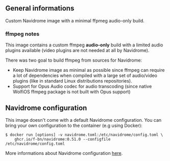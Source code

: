 ## General informations

Custom Navidrome image with a minimal ffpmeg audio-only build.

### ffmpeg notes

This image contains a custom ffmpeg **audio-only** build with a limited audio plugins available (video plugins are not needed at all by Navidrome).

There was two goal to build ffmpeg from sources for Navidrome:
  - Keep Navidrome image as minimal as possible since ffmpeg can require a lot of dependencies when compiled with a large set of audio/video plugins (like in standard Linux distributions repositories). 
  - Support for Opus Audio codec for audio transcoding (since native WolfiOS ffmpeg package is not built with Opus support)

## Navidrome configuration

This image doesn't come with a default Navidrome configuration. You can bring your own configuration to the container (e.g using Docker):

```shell
$ docker run [options] -v navidrome.toml:/etc/navidrome/config.toml \
    ghcr.io/f-bn/navidrome:0.51.0 --configfile /etc/navidrome/config.toml
```

More informations about Navidrome configuration [here](https://www.navidrome.org/docs/usage/configuration-options/).